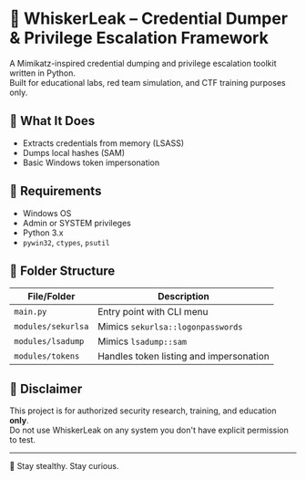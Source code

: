 # 🐾 WhiskerLeak – Credential Dumper & Privilege Escalation Framework

A Mimikatz-inspired credential dumping and privilege escalation toolkit written in Python.  
Built for educational labs, red team simulation, and CTF training purposes only.

## 🚨 What It Does

- Extracts credentials from memory (LSASS)
- Dumps local hashes (SAM)
- Basic Windows token impersonation

## 🔧 Requirements

- Windows OS
- Admin or SYSTEM privileges
- Python 3.x
- `pywin32`, `ctypes`, `psutil`

## 📁 Folder Structure

| File/Folder         | Description                                 |
|---------------------|---------------------------------------------|
| `main.py`           | Entry point with CLI menu                   |
| `modules/sekurlsa`  | Mimics `sekurlsa::logonpasswords`           |
| `modules/lsadump`   | Mimics `lsadump::sam`                       |
| `modules/tokens`    | Handles token listing and impersonation     |

## 🛑 Disclaimer

This project is for authorized security research, training, and education **only**.  
Do not use WhiskerLeak on any system you don't have explicit permission to test.

---

🐾 Stay stealthy. Stay curious.
